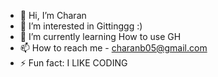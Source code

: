 - 👋 Hi, I’m Charan
- 👀 I’m interested in Gittinggg :)
- 🌱 I’m currently learning How to use GH
- 📫 How to reach me - charanb05@gmail.com
- ⚡ Fun fact: I LIKE CODING

<!---
Ch-aran/Ch-aran is a ✨ special ✨ repository because its `README.md` (this file) appears on your GitHub profile.
You can click the Preview link to take a look at your changes.
--->
